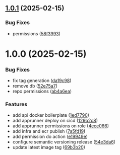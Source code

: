 ## [1.0.1](https://github.com/nicholasscabral/cicd-boilerplate/compare/v1.0.0...v1.0.1) (2025-02-15)


### Bug Fixes

* permissions ([58f3993](https://github.com/nicholasscabral/cicd-boilerplate/commit/58f39935e866c228ac776b08f95d0b4971c086fe))

# 1.0.0 (2025-02-15)


### Bug Fixes

* fix tag generation ([da19c98](https://github.com/nicholasscabral/cicd-boilerplate/commit/da19c989b74583d232bfb11ba6dfe4c023145480))
* remove db ([52e75a7](https://github.com/nicholasscabral/cicd-boilerplate/commit/52e75a76bbd9dbb2c4ca7a61ffda1927b9f49858))
* repo permissions ([ab4a6ea](https://github.com/nicholasscabral/cicd-boilerplate/commit/ab4a6eaf57d8c2ad33b47052c58f1a193124b7a7))


### Features

* add api docker boilerplate ([1ed7790](https://github.com/nicholasscabral/cicd-boilerplate/commit/1ed779046b30c73f6cbc1c7ae6ac7351339df636))
* add apprunner deploy on cicd ([129b2c8](https://github.com/nicholasscabral/cicd-boilerplate/commit/129b2c8bc4922fdc95e915207de6a19afb9cd231))
* add apprunner permissions on role ([4ece066](https://github.com/nicholasscabral/cicd-boilerplate/commit/4ece06650429e79cbc70337d16c56b0ff3d5df9b))
* add infra and ecr publish ([7a5fd19](https://github.com/nicholasscabral/cicd-boilerplate/commit/7a5fd19a66808f940bda1f5ef4e8accb1e0c7680))
* add permission do action ([e19949e](https://github.com/nicholasscabral/cicd-boilerplate/commit/e19949e8dffb69ec91c456c41f175b35b7242281))
* configure semantic versioning release ([54e3da6](https://github.com/nicholasscabral/cicd-boilerplate/commit/54e3da6593caabe71111379ba30fae22d0fcac95))
* update latest image tag ([69b3b20](https://github.com/nicholasscabral/cicd-boilerplate/commit/69b3b20fd682293fa4c9a2f11ae2e01c0a715be8))
